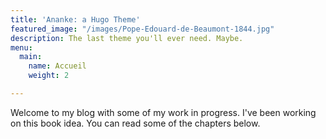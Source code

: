 ```yaml
---
title: 'Ananke: a Hugo Theme'
featured_image: "/images/Pope-Edouard-de-Beaumont-1844.jpg"
description: The last theme you'll ever need. Maybe.
menu:
  main:
    name: Accueil
    weight: 2

---
```

Welcome to my blog with some of my work in progress. I've been working on this book idea. You can read some of the chapters below.